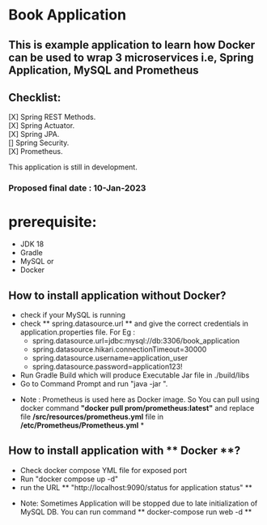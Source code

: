 # **Book Application**

## This is example application to learn how Docker can be used to wrap 3 microservices i.e, Spring Application, MySQL and Prometheus 

## Checklist:
[X] Spring REST Methods.  
[X] Spring Actuator.  
[X] Spring JPA.  
[] Spring Security.  
[X] Prometheus.  

This application is still in development. 
### Proposed final date : 10-Jan-2023

# prerequisite:
- JDK 18
- Gradle
- MySQL 
or 
- Docker

## How to install application without **Docker**?
- check if your MySQL is running
- check ** spring.datasource.url ** and give the correct credentials in application.properties file. For Eg :
	- spring.datasource.url=jdbc:mysql://db:3306/book_application
	- spring.datasource.hikari.connectionTimeout=30000
	- spring.datasource.username=application_user
	- spring.datasource.password=application123!
- Run Gradle Build which will produce Executable Jar file in ./build/libs
- Go to Command Prompt and run "java -jar <jar file name>". 

* Note : Prometheus is used here as Docker image. So You can pull using docker command **"docker pull prom/prometheus:latest"** and replace file **/src/resources/prometheus.yml** file in **/etc/Prometheus/Prometheus.yml** *

## How to install application with ** Docker **?
- Check docker compose YML file for exposed port
- Run "docker compose up -d"
- run the URL ** "http://localhost:9090/status for application status" **

* Note: Sometimes Application will be stopped due to late initialization of MySQL DB. You can run command ** docker-compose run web -d **


